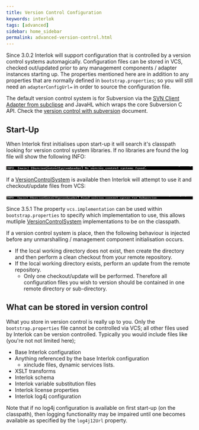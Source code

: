 ```yaml
---
title: Version Control Configuration
keywords: interlok
tags: [advanced]
sidebar: home_sidebar
permalink: advanced-version-control.html
---
```


Since 3.0.2 Interlok will support configuration that is controlled by a version control systems automagically. Configuration files can be stored in VCS, checked out/updated prior to any management components / adapter instances starting up. The properties mentioned here are in addition to any properties that are normally defined in `bootstrap.properties`; so you will still need an `adapterConfigUrl=` in order to source the configuration file.

The default version control system is for Subversion via the [SVN Client Adapter from subclipse](http://subclipse.tigris.org) and JavaHL which wraps the core Subversion C API. Check the [version control with subversion](advanced-vcs-svn.html) document.

## Start-Up ##

When Interlok first initialises upon start-up it will search it's classpath looking for version control system libraries. If no libraries are found the log file will show the following INFO:

![No VCS Found](./images/vcs/NoVCSFound.png)

If a [VersionControlSystem][] is available then Interlok will attempt to use it and checkout/update files from VCS:

![VCS Found](./images/vcs/VCSFound.png)

Since 3.5.1 The property `vcs.implementation` can be used within `bootstrap.properties` to specify which implementation to use, this allows mutliple [VersionControlSystem][] implementations to be on the classpath.

If a version control system is place, then the following behaviour is injected before any unmarshalling / management component initialisation occurs.

- If the local working directory does not exist, then create the directory and then perform a clean checkout from your remote repository.
- If the local working directory exists, perform an update from the remote repository.
    - Only one checkout/update will be performed.  Therefore all configuration files you wish to version should be contained in one remote directory or sub-directory.


## What can be stored in version control ##

What you store in version control is really up to you. Only the `bootstrap.properties` file cannot be controlled via VCS; all other files used by Interlok can be version controlled. Typically you  would include files like (you're not not limited here);

- Base Interlok configuration
- Anything referenced by the base Interlok configuration
    - xinclude files, dynamic services lists.
- XSLT transforms
- Interlok schema
- Interlok variable substitution files
- Interlok license properties
- Interlok log4j configuration

Note that if no log4j configuration is available on first start-up (on the classpath), then logging functionality may be impaired until one becomes available as specified by the `log4j12Url` property.


[VersionControlSystem]: https://nexus.adaptris.net/nexus/content/sites/javadocs/com/adaptris/interlok-core/3.11-SNAPSHOT/com/adaptris/core/management/vcs/VersionControlSystem.html